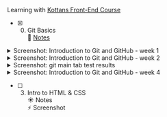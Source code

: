 Learning with [Kottans Front-End Course](https://github.com/kottans/frontend)

- [x] 0.  Git Basics  
      :palm_tree: [Notes](git_basics/README.md)

<details>
<summary>Screenshot: Introduction to Git and GitHub - week 1</summary>

![Introduction to Git and GitHub - week 1](git_basics/git_week_1.png)

</details>
<details>
<summary>Screenshot: Introduction to Git and GitHub - week 2</summary>

![Introduction to Git and GitHub - week 2](git_basics/git_week_2.png)

</details>
<details>
<summary>Screenshot: git main tab test results</summary>

![git main tab test results](git_basics/git_main.png)

     </details>
     <details>

<summary>Screenshot: git remote tab test results</summary>

![git remote tab test results](git_basics/git_remote.png)

     </details>

- [ ] 1. Linux CLI and Networking  
     :sunny: Notes  
     :zap: Screenshot

- [ ] 2.  VCS (hello gitty), GitHub and Collaboration
  <details>
  <summary>Screenshot: Introduction to Git and GitHub - week 3</summary>

![Introduction to Git and GitHub - week 3](git_github_collaboration/git_week_3.png)

</details>
<details>
<summary>Screenshot: Introduction to Git and GitHub - week 4</summary>

![Introduction to Git and GitHub - week 4](git_github_collaboration/git_week_4.png)

</details>

- [ ] 3.  Intro to HTML & CSS  
      :sunny: Notes  
      :zap: Screenshot
